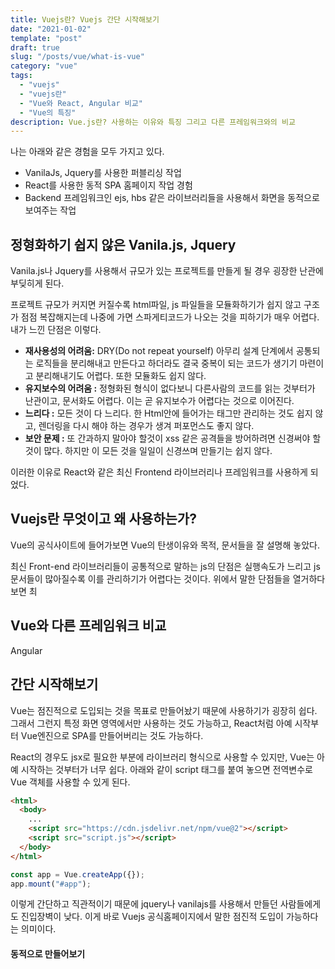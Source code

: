 ```yaml
---
title: Vuejs란? Vuejs 간단 시작해보기
date: "2021-01-02"
template: "post"
draft: true
slug: "/posts/vue/what-is-vue"
category: "vue"
tags:
  - "vuejs"
  - "vuejs란"
  - "Vue와 React, Angular 비교"
  - "Vue의 특징"
description: Vue.js란? 사용하는 이유와 특징 그리고 다른 프레임워크와의 비교
---
```


나는 아래와 같은 경험을 모두 가지고 있다.

- VanilaJs, Jquery를 사용한 퍼블리싱 작업
- React를 사용한 동적 SPA 홈페이지 작업 경험
- Backend 프레임워크인 ejs, hbs 같은 라이브러리들을 사용해서 화면을 동적으로 보여주는 작업

## 정형화하기 쉽지 않은 Vanila.js, Jquery

Vanila.js나 Jquery를 사용해서 규모가 있는 프로젝트를 만들게 될 경우 굉장한 난관에 부딪히게 된다.

프로젝트 규모가 커지면 커질수록 html파일, js 파일들을 모듈화하기가 쉽지 않고 구조가 점점 복잡해지는데 나중에 가면 스파게티코드가 나오는 것을 피하기가 매우 어렵다.
내가 느낀 단점은 이렇다.

- **재사용성의 어려움:** DRY(Do not repeat yourself) 아무리 설계 단계에서 공통되는 로직들을 분리해내고 만든다고 하더라도 결국 중복이 되는 코드가 생기기 마련이고 분리해내기도 어렵다. 또한 모듈화도 쉽지 않다.
- **유지보수의 어려움 :** 정형화된 형식이 없다보니 다른사람의 코드를 읽는 것부터가 난관이고, 문서화도 어렵다. 이는 곧 유지보수가 어렵다는 것으로 이어진다.
- **느리다 :** 모든 것이 다 느리다. 한 Html안에 들어가는 태그만 관리하는 것도 쉽지 않고, 렌더링을 다시 해야 하는 경우가 생겨 퍼포먼스도 좋지 않다.
- **보안 문제 :** 또 간과하지 말아야 할것이 xss 같은 공격들을 방어하려면 신경써야 할 것이 많다. 하지만 이 모든 것을 일일이 신경쓰며 만들기는 쉽지 않다.

이러한 이유로 React와 같은 최신 Frontend 라이브러리나 프레임워크를 사용하게 되었다.

## Vuejs란 무엇이고 왜 사용하는가?

Vue의 공식사이트에 들어가보면 Vue의 탄생이유와 목적, 문서들을 잘 설명해 놓았다.

최신 Front-end 라이브러리들이 공통적으로 말하는 js의 단점은 실행속도가 느리고 js문서들이 많아질수록 이를 관리하기가 어렵다는 것이다. 위에서 말한 단점들을 열거하다보면 최

## Vue와 다른 프레임워크 비교

Angular

## 간단 시작해보기

Vue는 점진적으로 도입되는 것을 목표로 만들어놨기 때문에 사용하기가 굉장히 쉽다. 그래서 그런지 특정 화면 영역에서만 사용하는 것도 가능하고, React처럼 아예 시작부터 Vue엔진으로 SPA를 만들어버리는 것도 가능하다.

React의 경우도 jsx로 필요한 부분에 라이브러리 형식으로 사용할 수 있지만, Vue는 아예 시작하는 것부터가 너무 쉽다. 아래와 같이 script 태그를 붙여 놓으면 전역변수로 Vue 객체를 사용할 수 있게 된다.

```html
<html>
  <body>
    ...
    <script src="https://cdn.jsdelivr.net/npm/vue@2"></script>
    <script src="script.js"></script>
  </body>
</html>
```

```js
const app = Vue.createApp({});
app.mount("#app");
```

이렇게 간단하고 직관적이기 때문에 jquery나 vanilajs를 사용해서 만들던 사람들에게도 진입장벽이 낮다.
이게 바로 Vuejs 공식홈페이지에서 말한 점진적 도입이 가능하다는 의미이다.

#### 동적으로 만들어보기
